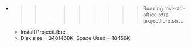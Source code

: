 * >>>>>>>>> Running inst-std-office-xtra-projectlibre.sh ...
  * Install ProjectLibre.
  * Disk size = 3481468K. Space Used = 18456K.
